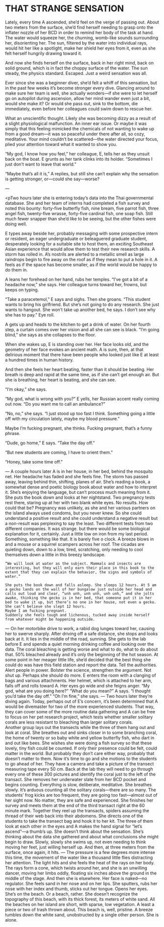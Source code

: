
# THAT STRANGE SENSATION 

Lately, every time A ascended, she’d feel on the verge of passing out. About two meters from the surface, she’d find herself needing to grasp onto the inflater nozzle of her BCD in order to remind her body of the task at hand. The water would squeeze her, the churning, womb-like sounds surrounding her, disorienting her. The sun, filtered by the water into individual rays, would hit her like a spotlight, make her shield her eyes from it, even as she felt herself hungrily drawing toward it.
	
And now she finds herself on the surface, back in her right mind, back on solid ground, which is in fact the choppy surface of the water. The sun steady, the physics standard. Escaped. Just a weird sensation was all. 

Ever since she was a beginner diver, she’d felt a whiff of this sensation, but in the past few weeks it’s become stronger every dive. Glancing around to make sure her team is well, she actually wonders—if she were to let herself go on autopilot during ascension, allow her mind wander even just a bit, would she make it? Or would she pass out, sink to the bottom, die immediately, even before her colleagues could swim down to rescue her. 

What an unscientific thought. Likely she was becoming dizzy as a result of a slight physiological malfunction. An inner ear issue. Or maybe it was simply that this feeling mimicked the chemicals of not wanting to wake up from a good dream—it was so peaceful under there after all, so cozy, meditative. Your mind couldn’t be scattered—the water directed your focus, plied your attention toward what it wanted to show you.

“My god, I know how you feel,” her colleague, E, tells her as they unsuit back on the boat. E grunts as her tank clinks into its holder. “Sometimes I just don’t want to leave that world.” 

“Maybe that’s all it is,” A replies, but still she can’t explain why the sensation is getting stronger, or—could she say—worse?

—
	
<pTwo hours later she is entering today’s data into the Thai governmental database. She and her team of interns had completed a fish survey and noted this bounty: forty-five butterfly fish, nine bream, five parrot fish, three angel fish, twenty-five wrasse, forty-five cardinal fish, one soap fish. Still much fewer snapper than she’d like to be seeing, but the other fishes were doing well. </p>
	<p>E types away beside her, probably messaging with some prospective intern or resident, an eager undergraduate or beleaguered graduate student, desperately looking for a suitable site to host them, an exciting Southeast Asian experience that would allow them to test their new research skills.  A storm has rolled in. A’s nostrils are alerted to a metallic smell as large raindrops begin to fire away on the roof as if they mean to put a hole in it. A feels as if the space has become smaller, as if the world would be happy to do them in. </p>
	<p>A leans her forehead on her hand, rubs her temples. “I’ve got a bit of a headache now,” she says. Her colleague turns toward her, frowns, but keeps on typing. </p>
	<p>“Take a paracetemol,” E says and sighs. Then she groans. “This student wants to bring his girlfriend. But she’s not going to do any research. She just wants to hangout. She won’t take up another bed, he says. I don’t see why she has to pay.” Eye roll. </p> 
	 <p>A gets up and heads to the kitchen to get a drink of water. On her fourth step, a curtain comes over her vision and all she can see is black. “I’m going blind,” she says as she collapses to the floor. </p>
	<p>When she wakes up, E is standing over her. Her face looks old, and the geometry of her face evokes an ancient math. A is sure, then, at that delirious moment that there have been people who looked just like E at least a hundred times in human history.</p> 
	<p>And then she feels her heart beating, faster than it should be beating. Her breath is deep and rapid at the same time, as if she can’t get enough air. But she is breathing, her heart is beating, and she can see. </p>
	<p>“I’m okay,” she says. </p>
	<p>“My god, what is wrong with you?” E yells, her Russian accent really coming out now. “Do you want me to call an ambulance?”</p>
	<p>“No, no,” she says. “I just stood up too fast I think. Something going a little off with my circulation lately, maybe my blood pressure.”</p>
	<p>Maybe I’m fucking pregnant, she thinks. Fucking pregnant, that’s a funny phrase. </p>
	<p>“Dude, go home,” E says. “Take the day off.” </p>
	<p>“But new students are coming, I have to orient them.” </p>
	<p>“Honey, take some time off.” </p>
—
A couple hours later A is in her house, in her bed, behind the mosquito net. Her headache has faded and she feels fine. The storm has passed away, leaving behind thin, shifting, planes of air. She’s reading a book, a somewhat dense and poetic biology book about water and how to interpret it. She’s enjoying the language, but can’t process much meaning from it. She puts the book down and looks at her nightstand. Two pregnancy tests rest there, staring up at her with two blank white eyes. No results. How could that be? 
	Pregnancy was unlikely, as she and her various partners on the island always used condoms, but you never knew. So she could understand a positive result and she could understand a negative result but a non-result was perplexing to say the least. Two different tests from two different companies. It was strange. but there would be some biological explanation for it, certainly. 
	Just a little low on iron from my last period. Something, something like that. 
	It is barely five o clock. A breeze blows in and a mouse or a squirrel scampers across her roof. The cicadas are quieting down, down to a low, tired, scratching, only needing to cool themselves down a little in this breezy landscape. 
	
	“We will look at water as the subject. Mammals and insects are interesting, but they will only earn their place in this book to the 
	extent that they can explain the behavior, the signs and symbols of water.”

	She puts the book down and falls asleep. She sleeps 12 hours. At 5 am a gecko lands on the wall of her bungalow just outside her head and calls out loud and clear, “unh unh, unh unh, unh unh,” and she jolts awake, thinking the gecko is in her bed, that someone put it in her bed to wake it up, but there’s no one in her house, not even a gecko. 
	She can’t believe she slept 12 hours. 
	Maybe I am fucking pregnant.
	Suddenly she feels tough and lichenous, tucked away inside herself from whatever might be happening outside.
—
On her motorbike drive to work, a rabid dog lunges toward her, causing her to swerve sharply. After driving off a safe distance, she stops and looks back at it. It lies in the middle of the road, sunning.
	She gets to the lab before E and spends a quiet morning drinking coffee and looking over the data. The coral bleaching is getting worse and what to do, what to do about that. 50% bleached already and it’s only the beginning of the hot season. At some point in her meager little life, she’d decided that the best thing she could do was have this field station and report the data. Tell the authorities. Alert people in power. Bolster the science, strengthen the argument. Not shut up. Perhaps she should do more. 
	E enters the room with a clanging of bags and various attachments. Her helmet, which is attached to her arm, falls off and rolls toward A. 
	Her eyes go wide and she feigns anger. “My god, what are you doing here?”
	“What do you mean?” A says. 
	“I thought you’d take the day off.” 
	“Oh I’m fine,” she says. 
—
Two hours later they’re diving again. Today, perhaps out of E’s concern, it’s been determined that A would be divemaster for two of the more experienced students. That way, they can cover some of the more routine data gathering and A can be free to focus on her pet research project, which tests whether smaller solitary corals are less resistant to bleaching than larger solitary corals.  
	Another group lays out the transects while the three of them hang out and look at coral. She breathes out and sinks closer in to some branching coral, the home of twenty or so baby white and yellow butterfly fish, who dart in and out like bees. She wishes she were doing a fish survey so that these lovely, tiny fish could be counted. If only their presence could be felt, could matter in the world. But probably they don’t care either way, probably that doesn’t matter to them. 
	Now it’s time to go and she motions to the students to go ahead of her. They have a camera and take a picture of the transect measuring tape every 50 cm. Back at the lab they will need to go through every one of these 300 pictures and identify the coral just to the left of the transact. She removes her underwater slate from her BCD pocket and begins counting. Everything is slow, deliberate, meditative. She breathes slowly. It’s arduous counting all the solitary corals—there are so many. The students’ frog kicks are too frequent, they are going too fast—almost out of her sight now. No matter, they are safe and experienced. She finishes her survey and meets them at the end of the third transact right at the 60 minute mark. Together they reel up the transacts, spiders assuming the thread of their web back into their abdomens. She directs one of the students to take the transect bag and hook it to her kit. The three of them look at each other in the eyes and A makes the hand signal for “let’s ascend”—a thumb’s up. 
	She doesn’t think about the sensation. She’s thinking about the data she gathered and about what conclusions she might begin to draw. Slowly, slowly she swims up, not even needing to think moving her feet, just willing herself up. And then, at three meters from the surface, once again, it hits.
—
	The pressure is a few degrees more intense this time, the movement of the water like a thousand little flies distracting her attention. The light hits and she feels the heat of the rays on her body. The rays form a cone, which twists around her, and she is an unwilling dancer, moving her limbs oddly, floating six inches above the ground in the middle of the stage. 
	And then she is elsewhere. Her face is naked—no regulator. She feels sand in her nose and on her lips. She sputters, rubs her nose with her index and thumb, sticks out her tongue. Opens her eyes. She’s on the beach. Or a beach, rather. She doesn’t recognize the topography of this beach, with its thick forest, its meters of white sand. All the beaches on her island are short, with sparse, low vegetation. A least a piece or two of trash thrown about. This beach is, well, pristine. A breeze tumbles down the white sand, unobstructed by a single other person. She is alone. </p>
